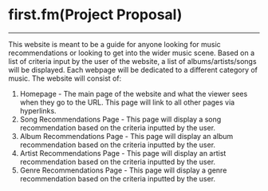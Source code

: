# first.fm(Project Proposal)
---
This website is meant to be a guide for anyone looking for music recommendations or looking to get into the wider music scene. Based on a list of criteria input by the user of the website, a list of albums/artists/songs will be displayed. Each webpage will be dedicated to a different category of music.
The website will consist of:
1. Homepage - The main page of the website and what the viewer sees when they go to the URL. This page will link to all other pages via hyperlinks.
2. Song Recommendations Page - This page will display a song recommendation based on the criteria inputted by the user.
3. Album Recommendations Page - This page will display an album recommendation based on the criteria inputted by the user.
4. Artist Recommendations Page - This page will display an artist recommendation based on the criteria inputted by the user.
5. Genre Recommendations Page - This page will display a genre recommendation based on the criteria inputted by the user.

